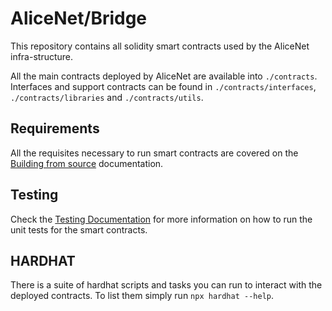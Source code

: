 # AliceNet/Bridge

This repository contains all solidity smart contracts used by the AliceNet infra-structure.

All the main contracts deployed by AliceNet are available into `./contracts`. Interfaces and support contracts can be found in `./contracts/interfaces`, `./contracts/libraries` and `./contracts/utils`.

## Requirements

All the requisites necessary to run smart contracts are covered on the [Building from source](../docs/BUILD.md) documentation.

## Testing

Check the [Testing Documentation](../docs/TESTING.md) for more information on how to run the unit tests for the smart contracts.

## HARDHAT

There is a suite of hardhat scripts and tasks you can run to interact with the deployed contracts. To list them simply run `npx hardhat --help`.
